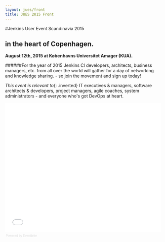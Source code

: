 ```yaml
---
layout: jues/front
title: JUES 2015 Front
---
```

#Jenkins User Event Scandinavia 2015

## in the heart of Copenhagen.

__August 12th, 2015 at Københavns Universitet Amager (KUA).__

######For the year of 2015 Jenkins CI developers, architects, business managers, etc. from all over the world will gather for a day of networking and knowledge sharing. - so join the movement and sign up today!

_This event is relevant to_{: .inverted} IT executives & managers, software architects & developers, project managers, agile coaches, system administrators - and everyone who's got DevOps at heart.

<div style="width:100%; text-align:left;" ><iframe  src="//eventbrite.com/tickets-external?eid=17385654962&ref=etckt" frameborder="0" height="417" width="100%" vspace="0" hspace="0" marginheight="5" marginwidth="5" scrolling="auto" allowtransparency="true"></iframe><div style="font-family:Helvetica, Arial; font-size:10px; padding:5px 0 5px; margin:2px; width:100%; text-align:left;" ><a class="powered-by-eb" style="color: #dddddd; text-decoration: none;" target="_blank" href="http://www.eventbrite.com/r/etckt">Powered by Eventbrite</a></div></div>

